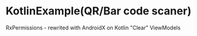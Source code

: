 # KotlinExample(QR/Bar code scaner)
RxPermissions - rewrited with AndroidX on Kotlin
"Clear" ViewModels
